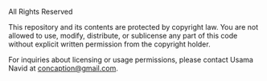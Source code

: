 All Rights Reserved

This repository and its contents are protected by copyright law. You are not allowed to use, modify, distribute, or sublicense any part of this code without explicit written permission from the copyright holder.

For inquiries about licensing or usage permissions, please contact Usama Navid at concaption@gmail.com.
